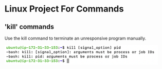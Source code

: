 # Linux Project For Commands

## 'kill' commands

Use the kill command to terminate an unresponsive program manually.

![Alt text](<Images/Screenshot 2023-12-26 at 15.44.16.png>)